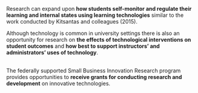 Research can expand upon **how students self-monitor and regulate their learning and internal states using learning technologies** similar to the work conducted by Kitsantas and colleagues (2015).

Although technology is common in university settings there is also an opportunity for research on **the effects of technological interventions on student outcomes** and **how best to support instructors’ and administrators’ uses of technology**.</p>  <p><br>The federally supported Small Business Innovation Research program provides opportunities to **receive grants for conducting research and development** on innovative technologies.